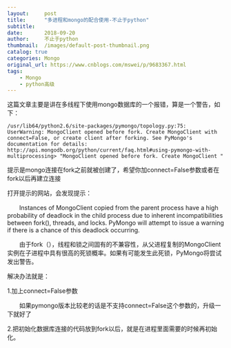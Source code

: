 ```yaml
---
layout:     post
title:      "多进程和mongo的配合使用-不止于python"
subtitle:   
date:       2018-09-20
author:     不止于python
thumbnail:  /images/default-post-thumbnail.png
catalog: true
categories: Mongo
original_url: https://www.cnblogs.com/mswei/p/9683367.html
tags:
    - Mongo
    - python高级
---
```


这篇文章主要是讲在多线程下使用mongo数据库的一个报错，算是一个警告，如下：

`/usr/lib64/python2.6/site-packages/pymongo/topology.py:75: UserWarning: MongoClient opened before fork. Create MongoClient with connect=False, or create client after forking. See PyMongo's documentation for details: http://api.mongodb.org/python/current/faq.html#using-pymongo-with-multiprocessing> "MongoClient opened before fork. Create MongoClient "`

提示是mongo连接在fork之前就被创建了，希望你加connect=False参数或者在fork以后再建立连接

打开提示的网站，会发现提示：

　　Instances of MongoClient copied from the parent process have a high probability of deadlock in the child process due to inherent incompatibilities between fork(), threads, and locks. PyMongo will attempt to issue a warning if there is a chance of this deadlock occurring.

　　由于fork（），线程和锁之间固有的不兼容性，从父进程复制的MongoClient实例在子进程中具有很高的死锁概率。如果有可能发生此死锁，PyMongo将尝试发出警告。

解决办法就是：

1.加上connect=False参数

　　如果pymongo版本比较老的话是不支持connect=False这个参数的，升级一下就好了

2.把初始化数据库连接的代码放到fork以后，就是在进程里面需要的时候再初始化。
